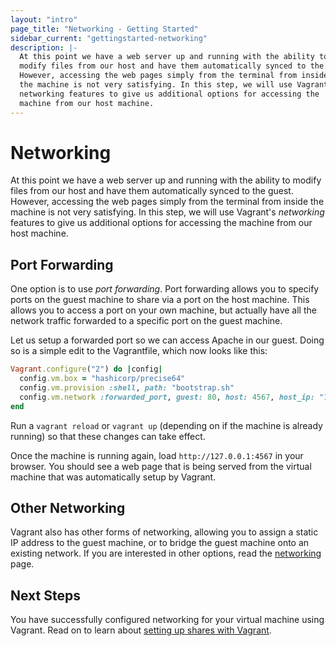 ```yaml
---
layout: "intro"
page_title: "Networking - Getting Started"
sidebar_current: "gettingstarted-networking"
description: |-
  At this point we have a web server up and running with the ability to
  modify files from our host and have them automatically synced to the guest.
  However, accessing the web pages simply from the terminal from inside
  the machine is not very satisfying. In this step, we will use Vagrant's
  networking features to give us additional options for accessing the
  machine from our host machine.
---
```


# Networking

At this point we have a web server up and running with the ability to
modify files from our host and have them automatically synced to the guest.
However, accessing the web pages simply from the terminal from inside
the machine is not very satisfying. In this step, we will use Vagrant's
_networking_ features to give us additional options for accessing the
machine from our host machine.

## Port Forwarding

One option is to use _port forwarding_. Port forwarding allows you to
specify ports on the guest machine to share via a port on the host machine.
This allows you to access a port on your own machine, but actually have
all the network traffic forwarded to a specific port on the guest machine.

Let us setup a forwarded port so we can access Apache in our guest. Doing so
is a simple edit to the Vagrantfile, which now looks like this:

```ruby
Vagrant.configure("2") do |config|
  config.vm.box = "hashicorp/precise64"
  config.vm.provision :shell, path: "bootstrap.sh"
  config.vm.network :forwarded_port, guest: 80, host: 4567, host_ip: "127.0.0.1"
end
```

Run a `vagrant reload` or `vagrant up` (depending on if the machine
is already running) so that these changes can take effect.

Once the machine is running again, load `http://127.0.0.1:4567` in
your browser. You should see a web page that is being served from
the virtual machine that was automatically setup by Vagrant.

## Other Networking

Vagrant also has other forms of networking, allowing you to assign
a static IP address to the guest machine, or to bridge the guest
machine onto an existing network. If you are interested in other options,
read the [networking](/docs/networking/) page.

## Next Steps

You have successfully configured networking for your virtual machine using
Vagrant. Read on to learn about
[setting up shares with Vagrant](/intro/getting-started/share.html).
